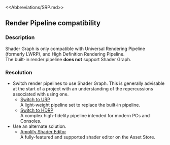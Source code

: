 <<Abbreviations/SRP.md>>
## Render Pipeline compatibility
### Description
Shader Graph is only compatible with Universal Rendering Pipeline (formerly LWRP), and High Definition Rendering Pipeline.  
The built-in render pipeline **does not** support Shader Graph.

### Resolution

- Switch render pipelines to use Shader Graph. This is generally advisable at the start of a project with an understanding of the repercussions associated with using one.
    - [Switch to URP](https://docs.unity3d.com/Packages/com.unity.render-pipelines.universal@latest/index.html?subfolder=/manual/InstallingAndConfiguringURP.html)  
      A light-weight pipeline set to replace the built-in pipeline.
    - [Switch to HDRP]( https://docs.unity3d.com/Packages/com.unity.render-pipelines.high-definition@latest/index.html?subfolder=/manual/Upgrading-To-HDRP.html)  
      A complex high-fidelity pipeline intended for modern PCs and Consoles.
- Use an alternate solution.  
    - [Amplify Shader Editor](https://assetstore.unity.com/packages/tools/visual-scripting/amplify-shader-editor-68570)  
      A fully-featured and supported shader editor on the Asset Store.